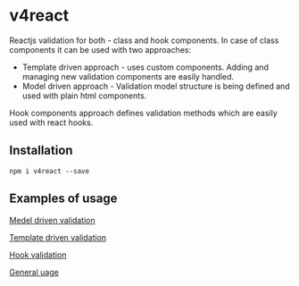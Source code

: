 # v4react
Reactjs validation for both - class and hook components. In case of class components it can be used with two approaches:
  * Template driven approach - uses custom components. Adding and managing new validation components are easily handled.
  * Model driven approach - Validation model structure is being defined and used with plain html components.

Hook components approach defines validation methods which are easily used with react hooks.

## Installation
`npm i v4react --save`

## Examples of usage

[Medel driven validation](./examples/MODEL.md)

[Template driven validation](./examples/TEMPLATE.md)

[Hook validation](./examples/HOOK.md)

[General uage](./examples/GENERAL.md)